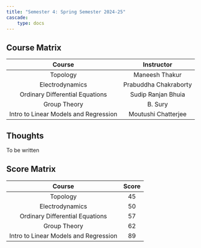 ```yaml
---
title: "Semester 4: Spring Semester 2024-25"
cascade:
    type: docs
---
```


## Course Matrix

| Course | Instructor |
| :-: | :-: |
| Topology | Maneesh Thakur |
| Electrodynamics | Prabuddha Chakraborty |
| Ordinary Differential Equations | Sudip Ranjan Bhuia |
| Group Theory | B. Sury |
| Intro to Linear Models and Regression | Moutushi Chatterjee |

## Thoughts

To be written

## Score Matrix

| Course | Score |
| :-: | :-: |
| Topology | 45 |
| Electrodynamics | 50 |
| Ordinary Differential Equations | 57 |
| Group Theory | 62 |
| Intro to Linear Models and Regression | 89 |

